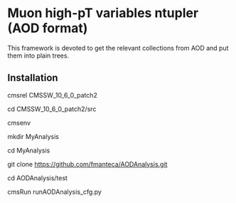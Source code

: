 # Muon high-pT variables ntupler (AOD format)

This framework is devoted to get the relevant collections from AOD and put them into plain trees.

## Installation

cmsrel CMSSW_10_6_0_patch2

cd CMSSW_10_6_0_patch2/src

cmsenv

mkdir MyAnalysis

cd MyAnalysis

git clone https://github.com/fmanteca/AODAnalysis.git

cd AODAnalysis/test

cmsRun runAODAnalysis_cfg.py


